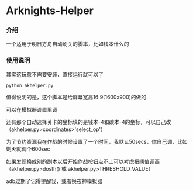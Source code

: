 # Arknights-Helper
### 介绍
一个适用于明日方舟自动刷关的脚本，比如钱本什么的
### 使用说明
其实这玩意不需要安装，直接运行就可以了
```
python akhelper.py
```
值得说明的是，这个脚本是给屏幕宽高16:9(1600x900)的做的

可以在模拟器设置里调

还有那个自动选择关卡的坐标填的是钱本-4和碳本-4的坐标，可以自己改（akhelper.py>coordinates>'select_op'）

为了节约资源我在作战的时候设置了一个时间，我默认50secs，你自己调，比如剿灭就调个600sec

如果发现换成别的副本以后开始作战按钮点不上可以考虑把阈值调高（akhelper.py>dosth() 或 akhelper.py>THRESHOLD_VALUE）

adb过期了记得提醒我，或者换夜神模拟器
